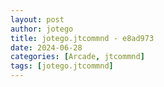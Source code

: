 ```yaml
---
layout: post
author: jotego
title: jotego.jtcommnd - e8ad973
date: 2024-06-28
categories: [Arcade, jtcommnd]
tags: [jotego.jtcommnd]
---
```


